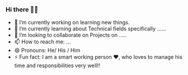 ### Hi there 👋👋


- 🔭 I’m currently working on learning new things.
- 🌱 I’m currently learning about Technical fields specifically ......
- 👯 I’m looking to collaborate on Projects on ..... 
- 📫 How to reach me: ...
- 😄 Pronouns: He/ His / Him
- ⚡ Fun fact: I am a smart working person :heart:, who loves to manage his time and responsibilities very well!!
